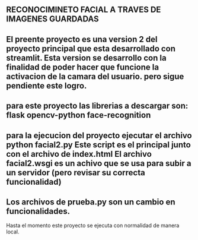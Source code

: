 RECONOCIMINETO FACIAL A TRAVES DE IMAGENES GUARDADAS 
---------------------------------------------------
El preente proyecto es una version 2 del proyecto principal que esta desarrollado con streamlit.
Esta version se desarrollo con la finalidad de poder hacer que funcione
la activacion de la camara del usuario.
pero sigue pendiente este logro.
--------------------------------------------------
para este proyecto las librerias a descargar son:
flask
opencv-python
face-recognition
------------------------------------------------

para la ejecucion del proyecto ejecutar el archivo python facial2.py
Este script es el principal junto con el archivo de index.html
El archivo facial2.wsgi es un achivo que se usa para subir a un servidor (pero revisar su correcta funcionalidad)
------------------------------------------------
Los archivos de prueba.py son un cambio en funcionalidades.
------------------------------------------------
Hasta el momento este proyecto se ejecuta con normalidad de manera local.
